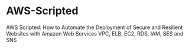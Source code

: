 # AWS-Scripted
AWS Scripted: How to Automate the Deployment of Secure and Resilient Websites with Amazon Web Services VPC, ELB, EC2, RDS, IAM, SES and SNS
